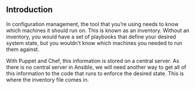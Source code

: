 ## Introduction

In configuration management, the tool that you’re using needs to know which machines it should run on. This is known as an inventory. Without an inventory, you would have
a set of playbooks that define your desired system state, but you wouldn’t know which machines you needed to run them against.

With Puppet and Chef, this information is stored on a central server. As there is no central server in Ansible, we will need another way to get all of this information to the code that runs to enforce the desired state. This is where the inventory file comes in.
